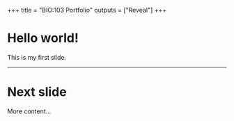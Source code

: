 +++
title = "BIO:103 Portfolio"
outputs = ["Reveal"]
+++

# Hello world!

This is my first slide.


---

# Next slide

More content...
